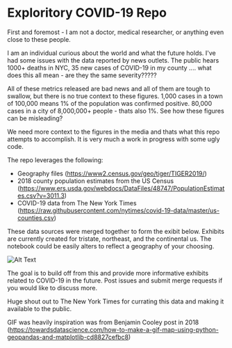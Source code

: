 # Exploritory COVID-19 Repo

First and foremost - I am not a doctor, medical researcher, or anything even close to these people.

I am an individual curious about the world and what the future holds. I've had some issues with the data reported by news outlets. The public hears 1000+ deaths in NYC, 35 new cases of COVID-19 in my county .... what does this all mean - are they the same severity????? 

All of these metrics released are bad news and all of them are tough to swallow, but there is no true context to these figures. 1,000 cases in a town of 100,000 means 1% of the population was confirmed positive. 80,000 cases in a city of 8,000,000+ people - thats also 1%. See how these figures can be misleading?

We need more context to the figures in the media and thats what this repo attempts to accomplish. It is very much a work in progress with some ugly code. 

The repo leverages the following:
- Geography files (https://www2.census.gov/geo/tiger/TIGER2019/) 
- 2018 county population estimates from the US Census (https://www.ers.usda.gov/webdocs/DataFiles/48747/PopulationEstimates.csv?v=3011.3)
- COVID-19 data from The New York Times (https://raw.githubusercontent.com/nytimes/covid-19-data/master/us-counties.csv)

These data sources were merged together to form the exibit below. Exhibits are currently created for tristate, northeast, and the continental us. The notebook could be easily alters to reflect a geography of your choosing.

![Alt Text](maps/tristate/covid.gif)

The goal is to build off from this and provide more informative exhibits related to COVID-19 in the future. Post issues and submit merge requests if you would like to discuss more. 

Huge shout out to The New York Times for currating this data and making it available to the public. 

GIF was heavily inspiration was from Benjamin Cooley post in 2018 (https://towardsdatascience.com/how-to-make-a-gif-map-using-python-geopandas-and-matplotlib-cd8827cefbc8)